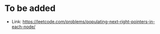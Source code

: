 # To be added

- Link: <https://leetcode.com/problems/populating-next-right-pointers-in-each-node/>

